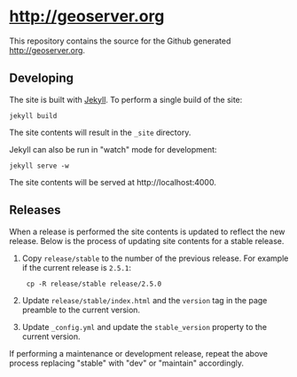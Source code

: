 # http://geoserver.org

This repository contains the source for the Github generated http://geoserver.org. 

## Developing 

The site is built with [Jekyll](). To perform a single build of the site:

    jekyll build

The site contents will result in the ``_site`` directory.

Jekyll can also be run in "watch" mode for development:

    jekyll serve -w

The site contents will be served at http://localhost:4000. 

## Releases

When a release is performed the site contents is updated to reflect the new release. Below is the 
process of updating site contents for a stable release.

1. Copy ``release/stable`` to the number of the previous release. For example if the current release
   is ``2.5.1``:

        cp -R release/stable release/2.5.0

1. Update ``release/stable/index.html`` and the ``version`` tag in the page preamble to the 
   current version.

1. Update ``_config.yml`` and update the ``stable_version`` property to the current version.

If performing a maintenance or development release, repeat the above process replacing "stable" 
with "dev" or "maintain" accordingly. 